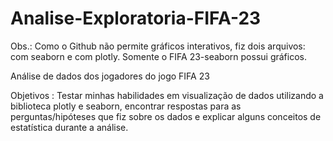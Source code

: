 # Analise-Exploratoria-FIFA-23
Obs.: Como o Github não permite gráficos interativos, fiz dois arquivos: com seaborn e com plotly. Somente o FIFA 23-seaborn possui gráficos.

Análise de dados dos jogadores do jogo FIFA 23

Objetivos : Testar minhas habilidades em visualização de dados utilizando a biblioteca plotly e seaborn, encontrar respostas para as perguntas/hipóteses que fiz sobre os dados e 
explicar alguns conceitos de estatística durante a análise.
